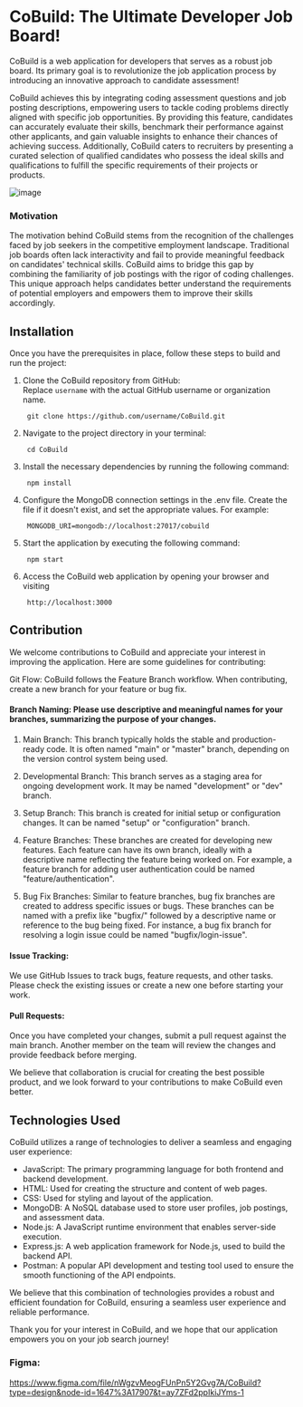 # CoBuild: The Ultimate Developer Job Board!

CoBuild is a web application for developers that serves as a robust job board. Its primary goal is to revolutionize the job application process by introducing an innovative approach to candidate assessment!

CoBuild achieves this by integrating coding assessment questions and job posting descriptions, empowering users to tackle coding problems directly aligned with specific job opportunities. By providing this feature, candidates can accurately evaluate their skills, benchmark their performance against other applicants, and gain valuable insights to enhance their chances of achieving success. Additionally, CoBuild caters to recruiters by presenting a curated selection of qualified candidates who possess the ideal skills and qualifications to fulfill the specific requirements of their projects or products.

![image](https://github.com/CSCC012023/final-project-s23-p-pioneers/assets/104747956/972eee3e-5fdf-4c4c-a202-bfc81d509d18)


### Motivation

The motivation behind CoBuild stems from the recognition of the challenges faced by job seekers in the competitive employment landscape. Traditional job boards often lack interactivity and fail to provide meaningful feedback on candidates' technical skills. CoBuild aims to bridge this gap by combining the familiarity of job postings with the rigor of coding challenges. This unique approach helps candidates better understand the requirements of potential employers and empowers them to improve their skills accordingly.

## Installation

Once you have the prerequisites in place, follow these steps to build and run the project:

1. Clone the CoBuild repository from GitHub: <br>
        Replace `username` with the actual GitHub username or organization name.

        git clone https://github.com/username/CoBuild.git


2. Navigate to the project directory in your terminal:

        cd CoBuild

3. Install the necessary dependencies by running the following command:

        npm install
        
4. Configure the MongoDB connection settings in the .env file. Create the file if it doesn't exist, and set the appropriate values. For example:

        MONGODB_URI=mongodb://localhost:27017/cobuild
        
5. Start the application by executing the following command:
        
        npm start
       
6. Access the CoBuild web application by opening your browser and visiting 

        http://localhost:3000


## Contribution

We welcome contributions to CoBuild and appreciate your interest in improving the application. Here are some guidelines for contributing:

  Git Flow: CoBuild follows the Feature Branch workflow. When contributing, create a new branch for your feature or bug fix. <br>
  
  #### Branch Naming: Please use descriptive and meaningful names for your branches, summarizing the purpose of your changes. <br>
   1. Main Branch: This branch typically holds the stable and production-ready code. It is often named "main" or "master" branch, depending on the version control system being used.

   2. Developmental Branch: This branch serves as a staging area for ongoing development work. It may be named "development" or "dev" branch.

   3. Setup Branch: This branch is created for initial setup or configuration changes. It can be named "setup" or "configuration" branch.

   4. Feature Branches: These branches are created for developing new features. Each feature can have its own branch, ideally with a descriptive name reflecting the feature being worked on. For example, a feature branch for adding user authentication could be named "feature/authentication".

   5. Bug Fix Branches: Similar to feature branches, bug fix branches are created to address specific issues or bugs. These branches can be named with a prefix like "bugfix/" followed by a descriptive name or reference to the bug being fixed. For instance, a bug fix branch for resolving a login issue could be named "bugfix/login-issue".
      
#### Issue Tracking: 
   We use GitHub Issues to track bugs, feature requests, and other tasks. Please check the existing issues or create a new one before starting your work. <br>
#### Pull Requests: 
   Once you have completed your changes, submit a pull request against the main branch. Another member on the team will review the changes and provide feedback before merging. <br>

We believe that collaboration is crucial for creating the best possible product, and we look forward to your contributions to make CoBuild even better.

## Technologies Used

CoBuild utilizes a range of technologies to deliver a seamless and engaging user experience:

- JavaScript: The primary programming language for both frontend and backend development.
- HTML: Used for creating the structure and content of web pages.
- CSS: Used for styling and layout of the application.
- MongoDB: A NoSQL database used to store user profiles, job postings, and assessment data.
- Node.js: A JavaScript runtime environment that enables server-side execution.
- Express.js: A web application framework for Node.js, used to build the backend API.
- Postman: A popular API development and testing tool used to ensure the smooth functioning of the API endpoints.

We believe that this combination of technologies provides a robust and efficient foundation for CoBuild, ensuring a seamless user experience and reliable performance.

Thank you for your interest in CoBuild, and we hope that our application empowers you on your job search journey!

### Figma:
https://www.figma.com/file/nWgzvMeogFUnPn5Y2Gvg7A/CoBuild?type=design&node-id=1647%3A17907&t=ay7ZFd2ppIkiJYms-1
